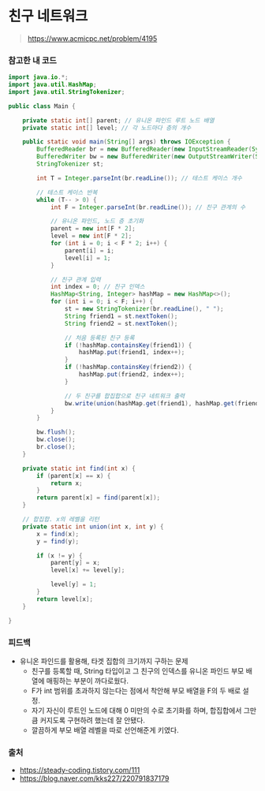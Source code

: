 # 친구 네트워크

> https://www.acmicpc.net/problem/4195

### 참고한 내 코드

```java
import java.io.*;
import java.util.HashMap;
import java.util.StringTokenizer;

public class Main {

    private static int[] parent; // 유니온 파인드 루트 노드 배열
    private static int[] level; // 각 노드마다 층의 개수

    public static void main(String[] args) throws IOException {
        BufferedReader br = new BufferedReader(new InputStreamReader(System.in));
        BufferedWriter bw = new BufferedWriter(new OutputStreamWriter(System.out));
        StringTokenizer st;

        int T = Integer.parseInt(br.readLine()); // 테스트 케이스 개수

        // 테스트 케이스 반복
        while (T-- > 0) {
            int F = Integer.parseInt(br.readLine()); // 친구 관계의 수

            // 유니온 파인드, 노드 층 초기화
            parent = new int[F * 2];
            level = new int[F * 2];
            for (int i = 0; i < F * 2; i++) {
                parent[i] = i;
                level[i] = 1;
            }

            // 친구 관계 입력
            int index = 0; // 친구 인덱스
            HashMap<String, Integer> hashMap = new HashMap<>();
            for (int i = 0; i < F; i++) {
                st = new StringTokenizer(br.readLine(), " ");
                String friend1 = st.nextToken();
                String friend2 = st.nextToken();

                // 처음 등록된 친구 등록
                if (!hashMap.containsKey(friend1)) {
                    hashMap.put(friend1, index++);
                }
                if (!hashMap.containsKey(friend2)) {
                    hashMap.put(friend2, index++);
                }

                // 두 친구를 합집합으로 친구 네트워크 출력
                bw.write(union(hashMap.get(friend1), hashMap.get(friend2)) + "\n");
            }
        }

        bw.flush();
        bw.close();
        br.close();
    }

    private static int find(int x) {
        if (parent[x] == x) {
            return x;
        }
        return parent[x] = find(parent[x]);
    }

    // 합집합. x의 레벨을 리턴
    private static int union(int x, int y) {
        x = find(x);
        y = find(y);

        if (x != y) {
            parent[y] = x;
            level[x] += level[y];

            level[y] = 1;
        }
        return level[x];
    }

}
```

### 피드백

- 유니온 파인드를 활용해, 타겟 집합의 크기까지 구하는 문제
    - 친구를 등록할 때, String 타입이고 그 친구의 인덱스를 유니온 파인드 부모 배열에 매핑하는 부분이 까다로웠다.
    - F가 int 범위를 초과하지 않는다는 점에서 착안해 부모 배열을 F의 두 배로 설정.
    - 자기 자신이 루트인 노드에 대해 0 미만의 수로 초기화를 하며, 합집합에서 그만큼 커지도록 구현하려 했는데 잘 안됐다.
    - 깔끔하게 부모 배열 레벨을 따로 선언해준게 키였다.

### 출처

- https://steady-coding.tistory.com/111
- https://blog.naver.com/kks227/220791837179